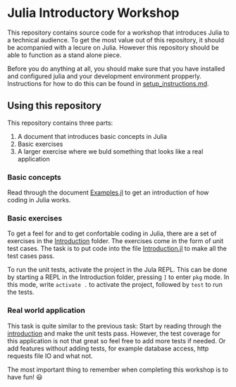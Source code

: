 # Julia Introductory Workshop

This repository contains source code for a workshop that introduces Julia to a technical audience.
To get the most value out of this repository, it should be acompanied with a lecure on Julia. However
this repository should be able to function as a stand alone piece.

Before you do anything at all, you should make sure that you have installed and configured julia and
your development environment propperly. Instructions for how to do this can be found in [setup_instructions.md](setup_instructions.md).

## Using this repository

This repository contains three parts:

1. A document that introduces basic concepts in Julia
2. Basic exercises
3. A larger exercise where we buld something that looks like a real application

### Basic concepts

Read through the document [Examples.jl](Examples.js) to get an introduction of how coding in Julia works.

### Basic exercises

To get a feel for and to get confortable coding in Julia, there are a set of exercises in the [Introduction](Introduction) folder.
The exercises come in the form of unit test cases. The task is to put code into the file [Introduction.jl](Introduction/src/Introduction.jl)
to make all the test cases pass.

To run the unit tests, activate the project in the Jula REPL. This can be done by starting a REPL in the Introduction folder, pressing `]`
to enter `pkg` mode. In this mode, write `activate .` to activate the project, followed by `test` to run the tests.

### Real world application

This task is quite similar to the previous task: Start by reading through the [introduction](Tickify/introduction.md) and make the unit tests pass.
However, the test coverage for this application is not that great so feel free to add more tests if needed. Or add features without adding tests,
for example database access, http requests file IO and what not.

The most important thing to remember when completing this workshop is to have fun! 😃